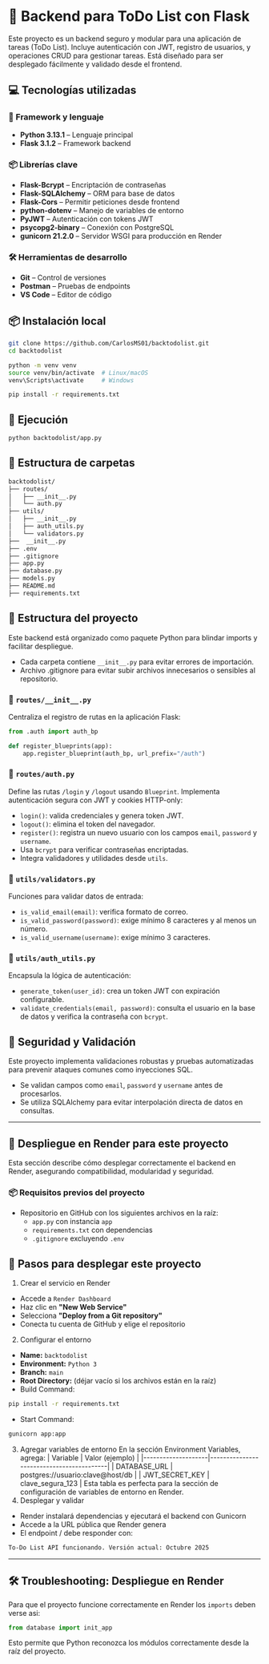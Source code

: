 # 📝 Backend para ToDo List con Flask

Este proyecto es un backend seguro y modular para una aplicación de tareas (ToDo List). Incluye autenticación con JWT, registro de usuarios, y operaciones CRUD para gestionar tareas. Está diseñado para ser desplegado fácilmente y validado desde el frontend.

## 💻 Tecnologías utilizadas

### 🧱 Framework y lenguaje
- **Python 3.13.1** – Lenguaje principal
- **Flask 3.1.2** – Framework backend

### 📦 Librerías clave
- **Flask-Bcrypt** – Encriptación de contraseñas
- **Flask-SQLAlchemy** – ORM para base de datos
- **Flask-Cors** – Permitir peticiones desde frontend
- **python-dotenv** – Manejo de variables de entorno
- **PyJWT** – Autenticación con tokens JWT
- **psycopg2-binary** – Conexión con PostgreSQL
- **gunicorn 21.2.0** – Servidor WSGI para producción en Render

### 🛠️ Herramientas de desarrollo
- **Git** – Control de versiones
- **Postman** – Pruebas de endpoints
- **VS Code** – Editor de código

## 📦 Instalación local

```bash
git clone https://github.com/CarlosMS01/backtodolist.git
cd backtodolist

python -m venv venv
source venv/bin/activate  # Linux/macOS
venv\Scripts\activate     # Windows

pip install -r requirements.txt
```

## 🚀 Ejecución

```bash
python backtodolist/app.py
```

## 📁 Estructura de carpetas

```bash
backtodolist/
├── routes/
│   ├── __init__.py
│   └── auth.py
├── utils/
│   ├── __init__.py
│   ├── auth_utils.py
│   └── validators.py
├──  __init__.py
├── .env
├── .gitignore
├── app.py
├── database.py
├── models.py
├── README.md
├── requirements.txt
```

## 📝 Estructura del proyecto

Este backend está organizado como paquete Python para blindar imports y facilitar despliegue.

- Cada carpeta contiene `__init__.py` para evitar errores de importación.
- Archivo .gitignore para evitar subir archivos innecesarios o sensibles al repositorio.

### 🧩 `routes/__init__.py`
Centraliza el registro de rutas en la aplicación Flask:

```python
from .auth import auth_bp

def register_blueprints(app):
    app.register_blueprint(auth_bp, url_prefix="/auth")
```

### 🔐 `routes/auth.py`
Define las rutas `/login` y `/logout` usando `Blueprint`. Implementa autenticación segura con JWT y cookies HTTP-only:

- `login()`: valida credenciales y genera token JWT.
- `logout()`: elimina el token del navegador.
- `register()`: registra un nuevo usuario con los campos `email`, `password` y `username`.
- Usa `bcrypt` para verificar contraseñas encriptadas.
- Integra validadores y utilidades desde `utils`.

### 🧠 `utils/validators.py`
Funciones para validar datos de entrada:

- `is_valid_email(email)`: verifica formato de correo.
- `is_valid_password(password)`: exige mínimo 8 caracteres y al menos un número.
- `is_valid_username(username)`: exige mínimo 3 caracteres.

### 🔑 `utils/auth_utils.py`
Encapsula la lógica de autenticación:

- `generate_token(user_id)`: crea un token JWT con expiración configurable.
- `validate_credentials(email, password)`: consulta el usuario en la base de datos y verifica la contraseña con `bcrypt`.

## 🔐 Seguridad y Validación

Este proyecto implementa validaciones robustas y pruebas automatizadas para prevenir ataques comunes como inyecciones SQL.

- Se validan campos como `email`, `password` y `username` antes de procesarlos.
- Se utiliza SQLAlchemy para evitar interpolación directa de datos en consultas.

---

## 🚀 Despliegue en Render para este proyecto

Esta sección describe cómo desplegar correctamente el backend en Render, asegurando compatibilidad, modularidad y seguridad.

### 📦 Requisitos previos del proyecto
- Repositorio en GitHub con los siguientes archivos en la raíz:
  - `app.py` con instancia `app`
  - `requirements.txt` con dependencias
  - `.gitignore` excluyendo `.env`

## 🧭 Pasos para desplegar este proyecto

1. Crear el servicio en Render
  - Accede a `Render Dashboard`
  - Haz clic en **"New Web Service"**
  - Selecciona **"Deploy from a Git repository"**
  - Conecta tu cuenta de GitHub y elige el repositorio
2. Configurar el entorno
  - **Name:** `backtodolist`
  - **Environment:** `Python 3`
  - **Branch:** `main`
  - **Root Directory:** (déjar vacío si los archivos están en la raíz)
  - Build Command:
  ```bash
  pip install -r requirements.txt
  ```
  - Start Command:
  ```bash
  gunicorn app:app
  ```
3. Agregar variables de entorno
En la sección Environment Variables, agrega:
| Variable           | Valor (ejemplo)                          |
|--------------------|------------------------------------------|
| DATABASE_URL       | postgres://usuario:clave@host/db         |
| JWT_SECRET_KEY     | clave_segura_123                         |
Esta tabla es perfecta para la sección de configuración de variables de entorno en Render.
4. Desplegar y validar
  - Render instalará dependencias y ejecutará el backend con Gunicorn
  - Accede a la URL pública que Render genera
  - El endpoint / debe responder con:
  ```bash
  To-Do List API funcionando. Versión actual: Octubre 2025
  ```

---

## 🛠️ Troubleshooting: Despliegue en Render

Para que el proyecto funcione correctamente en Render los `imports` deben verse asi:
```python
from database import init_app
```
Esto permite que Python reconozca los módulos correctamente desde la raíz del proyecto.
